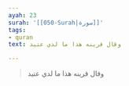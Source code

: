 ```yaml
---
ayah: 23
surah: '[[050-Surah|سورة]]'
tags:
- quran
text: وقال قرينه هذا ما لدي عتيد

---
```

> وقال قرينه هذا ما لدي عتيد
